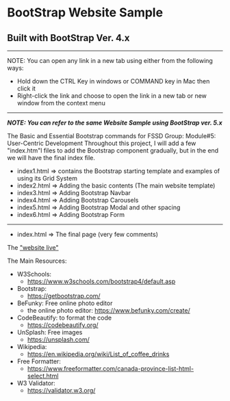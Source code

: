 # BootStrap Website Sample
## Built with BootStrap Ver. 4.x

---
NOTE: You can open any link in a new tab using either from the following ways:
- Hold down the CTRL Key in windows or COMMAND key in Mac then click it
- Right-click the link and choose to open the link in a new tab or new window from the context menu
---

***NOTE: You can refer to the same Website Sample using BootStrap ver. 5.x***

The Basic and Essential Bootstrap commands for FSSD Group: Module#5: User-Centric Development
Throughout this project, I will add a few "index.htm"l files to add the Bootstrap component gradually, but in the end we will have the final index file.
- index1.html => contains the Bootstrap starting template and examples of using its Grid System
- index2.html => Adding the basic contents (The main website template)
- index3.html => Adding Bootstrap Navbar
- index4.html => Adding Bootstrap Carousels
- index5.html => Adding Bootstrap Modal and other spacing
- index6.html => Adding Bootstrap Form
*****************************************************************
- index.html => The final page (very few comments)

The ["website live"](https://anmarjarjees.github.io/bootstrap4-website-sample)

The Main Resources:
* W3Schools:
    * https://www.w3schools.com/bootstrap4/default.asp
* Bootstrap:
    * https://getbootstrap.com/
* BeFunky: Free online photo editor
    * the online photo editor: https://www.befunky.com/create/
* CodeBeautify: to format the code
    * https://codebeautify.org/
* UnSplash: Free images
    * https://unsplash.com/
* Wikipedia:
    * https://en.wikipedia.org/wiki/List_of_coffee_drinks
* Free Formatter:
    * https://www.freeformatter.com/canada-province-list-html-select.html
* W3 Validator:
   * https://validator.w3.org/
